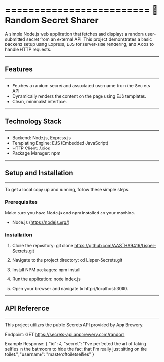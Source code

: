 =========================
🤫 Random Secret Sharer
=========================

A simple Node.js web application that fetches and displays a random user-submitted secret from an external API. This project demonstrates a basic backend setup using Express, EJS for server-side rendering, and Axios to handle HTTP requests.

-----------
## Features
-----------
* Fetches a random secret and associated username from the Secrets API.
* Dynamically renders the content on the page using EJS templates.
* Clean, minimalist interface.

---------------------
## Technology Stack
---------------------
* Backend: Node.js, Express.js
* Templating Engine: EJS (Embedded JavaScript)
* HTTP Client: Axios
* Package Manager: npm

-------------------------
## Setup and Installation
-------------------------

To get a local copy up and running, follow these simple steps.

### Prerequisites
Make sure you have Node.js and npm installed on your machine.
- Node.js (https://nodejs.org/)

### Installation
1. Clone the repository:
   git clone https://github.com/AASTHA9416/Lisper-Secrets.git

2. Navigate to the project directory:
   cd Lisper-Secrets.git

3. Install NPM packages:
   npm install

4. Run the application:
   node index.js

5. Open your browser and navigate to http://localhost:3000.

----------------
## API Reference
----------------
This project utilizes the public Secrets API provided by App Brewery.

Endpoint: GET https://secrets-api.appbrewery.com/random

Example Response:
{
  "id": 4,
  "secret": "I've perfected the art of taking selfies in the bathroom to hide the fact that I'm really just sitting on the toilet.",
  "username": "masteroftoiletselfies"
}